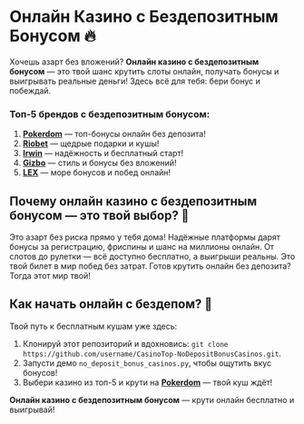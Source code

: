 # Онлайн Казино с Бездепозитным Бонусом 🔥  
Хочешь азарт без вложений? **Онлайн казино с бездепозитным бонусом** — это твой шанс крутить слоты онлайн, получать бонусы и выигрывать реальные деньги! Здесь всё для тебя: бери бонус и побеждай.  

### Топ-5 брендов с бездепозитным бонусом:  
1. **[Pokerdom](https://redironline.link/4k77v2yx)** — топ-бонусы онлайн без депозита!  
2. **[Riobet](https://redironline.link/7xBLTPyj)** — щедрые подарки и кушы!  
3. **[Irwin](https://rwn-blcp10.com/c30158260)** — надёжность и бесплатный старт!  
4. **[Gizbo](https://redironline.link/bprXw4YV)** — стиль и бонусы без вложений!  
5. **[LEX](https://redironline.link/zW4hdDFV)** — море бонусов и побед онлайн!  

## Почему онлайн казино с бездепозитным бонусом — это твой выбор? 🎲  
Это азарт без риска прямо у тебя дома! Надёжные платформы дарят бонусы за регистрацию, фриспины и шанс на миллионы онлайн. От слотов до рулетки — всё доступно бесплатно, а выигрыши реальны. Это твой билет в мир побед без затрат. Готов крутить онлайн без депозита? Тогда этот мир твой!  

## Как начать онлайн с бездепом? 🚀  
Твой путь к бесплатным кушам уже здесь:  
1. Клонируй этот репозиторий и вдохновись: `git clone https://github.com/username/CasinoTop-NoDepositBonusCasinos.git`.  
2. Запусти демо `no_deposit_bonus_casinos.py`, чтобы ощутить вкус бонусов!  
3. Выбери казино из топ-5 и крути на **[Pokerdom](https://redironline.link/4k77v2yx)** — твой куш ждёт!  

**Онлайн казино с бездепозитным бонусом** — крути онлайн бесплатно и выигрывай!
